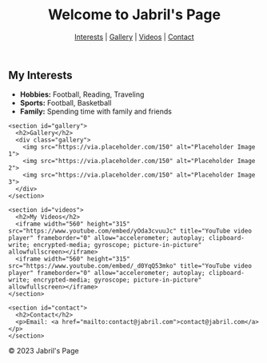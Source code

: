 <!DOCTYPE html>
<html lang="en">
<head>
  <meta charset="UTF-8">
  <meta name="viewport" content="width=40 device-width, initial-scale=1.0">
  <meta name="jibril ommar" content="al dosari quran page">
  <meta name="al dosari, quran recitations" content="Welcome to Jabril's personal page. Discover my interests, hobbies, and more about my life.">
  <meta name="keywords" content="Jabril, personal page, interests, hobbies, football, family">
  <title>Jabril's Page - Personal Interests and Hobbies</title>
  <link href="https://fonts.googleapis.com/css2?family=Roboto:wght@400;700&display=swap" rel="stylesheet">
  <link rel="stylesheet" href="styles.css">
</head>
<body>
  <header>
    <h1>Welcome to Jabril's Page</h1>
    <nav>
      <a href="#interests">Interests</a> |
      <a href="#gallery">Gallery</a> |
      <a href="#videos">Videos</a> |
      <a href="#contact">Contact</a>
    </nav>
  </header>
  <main>
    <section id="interests">
      <h2>My Interests</h2>
      <ul>
        <li><b>Hobbies:</b> Football, Reading, Traveling</li>
        <li><b>Sports:</b> Football, Basketball</li>
        <li><b>Family:</b> Spending time with family and friends</li>
      </ul>
    </section>

    <section id="gallery">
      <h2>Gallery</h2>
      <div class="gallery">
        <img src="https://via.placeholder.com/150" alt="Placeholder Image 1">
        <img src="https://via.placeholder.com/150" alt="Placeholder Image 2">
        <img src="https://via.placeholder.com/150" alt="Placeholder Image 3">
      </div>
    </section>

    <section id="videos">
      <h2>My Videos</h2>
      <iframe width="560" height="315" src="https://www.youtube.com/embed/yOda3cvuuJc" title="YouTube video player" frameborder="0" allow="accelerometer; autoplay; clipboard-write; encrypted-media; gyroscope; picture-in-picture" allowfullscreen></iframe>
      <iframe width="560" height="315" src="https://www.youtube.com/embed/_d0YqQ53mko" title="YouTube video player" frameborder="0" allow="accelerometer; autoplay; clipboard-write; encrypted-media; gyroscope; picture-in-picture" allowfullscreen></iframe>
    </section>

    <section id="contact">
      <h2>Contact</h2>
      <p>Email: <a href="mailto:contact@jabril.com">contact@jabril.com</a></p>
    </section>
  </main>

  <footer>
    &copy; 2023 Jabril's Page
  </footer>
  <script src="script.js"></script>
</body>
</html>